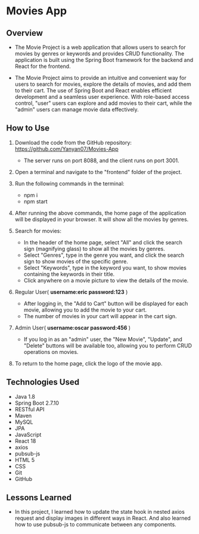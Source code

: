 # Movies App 

## Overview
* The Movie Project is a web application that allows users to search for movies by genres or keywords and provides CRUD functionality. The application is built using the Spring Boot framework for the backend and React for the frontend.

* The Movie Project aims to provide an intuitive and convenient way for users to search for movies, explore the details of movies, and add them to their cart. The use of Spring Boot and React enables efficient development and a seamless user experience. With role-based access control, "user" users can explore and add movies to their cart, while the "admin" users can manage movie data effectively.

## How to Use
1. Download the code from the GitHub repository: https://github.com/Yanyan07/Movies-App
   * The server runs on port 8088, and the client runs on port 3001.

2. Open a terminal and navigate to the "frontend" folder of the project.

3. Run the following commands in the terminal:
   * npm i
   * npm start

4. After running the above commands, the home page of the application will be displayed in your browser. It will show all the movies by genres.

5. Search for movies:
   * In the header of the home page, select "All" and click the search sign (magnifying glass) to show all the movies by genres.
   * Select "Genres", type in the genre you want, and click the search sign to show movies of the specific genre.
   * Select "Keywords", type in the keyword you want, to show movies containing the keywords in their title.
   * Click anywhere on a movie picture to view the details of the movie.

6. Regular User( **username:eric password:123** )
   * After logging in, the "Add to Cart" button will be displayed for each movie, allowing you to add the movie to your cart.
   * The number of movies in your cart will appear in the cart sign.

7. Admin User( **username:oscar password:456** )
   * If you log in as an "admin" user, the "New Movie", "Update", and "Delete" buttons will be available too, allowing you to perform CRUD operations on movies.

8. To return to the home page, click the logo of the movie app.

## Technologies Used
* Java 1.8
* Spring Boot 2.7.10
* RESTful API
* Maven
* MySQL
* JPA
* JavaScript
* React 18
* axios
* pubsub-js
* HTML 5
* CSS
* Git
* GitHub

## Lessons Learned
* In this project, I learned how to update the state hook in nested axios request and display images in different ways in React. And also learned how to use pubsub-js to communicate between any components.